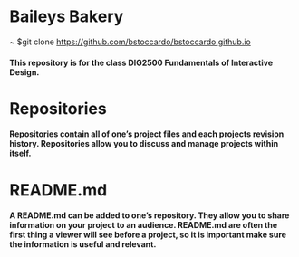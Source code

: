 # Baileys Bakery
~ $git clone https://github.com/bstoccardo/bstoccardo.github.io
#### This repository is for the class DIG2500 Fundamentals of Interactive Design. 
# Repositories
#### Repositories contain all of one’s project files and each projects revision history. Repositories allow you to discuss and manage projects within itself. 
# README.md 
#### A README.md can be added to one’s repository. They allow you to share information on your project to an audience. README.md are often the first thing a viewer will see before a project, so it is important make sure the information is useful and relevant.
